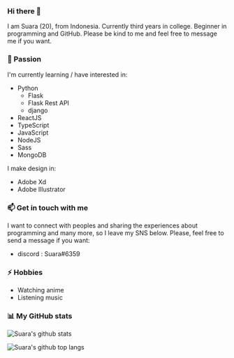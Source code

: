 ### Hi there 👋

I am Suara (20), from Indonesia. Currently third years in college. Beginner in programming and GitHub. Please be kind to me and feel free to message me if you want.

### 🌱 Passion

I'm currently learning / have interested in:

- Python
  - Flask
  - Flask Rest API
  - django
- ReactJS
- TypeScript
- JavaScript
- NodeJS
- Sass
- MongoDB

I make design in:

- Adobe Xd
- Adobe Illustrator

### 📫 Get in touch with me

I want to connect with peoples and sharing the experiences about programming and many more, so I leave my SNS below. Please, feel free to send a message if you want:

- discord : Suara#6359

### ⚡ Hobbies

- Watching anime
- Listening music

### 📊 My GitHub stats

![Suara's github stats](https://github-readme-stats.vercel.app/api?username=suarasiy&show_icons=true&theme=react)

![Suara's github top langs](https://github-readme-stats.vercel.app/api/top-langs/?username=suarasiy&theme=react)


<!--
**suarasiy/suarasiy** is a ✨ _special_ ✨ repository because its `README.md` (this file) appears on your GitHub profile.

Here are some ideas to get you started:

- 🔭 I’m currently working on ...
- 🌱 I’m currently learning ...
- 👯 I’m looking to collaborate on ...
- 🤔 I’m looking for help with ...
- 💬 Ask me about ...
- 📫 How to reach me: ...
- 😄 Pronouns: ...
- ⚡ Fun fact: ...
-->
